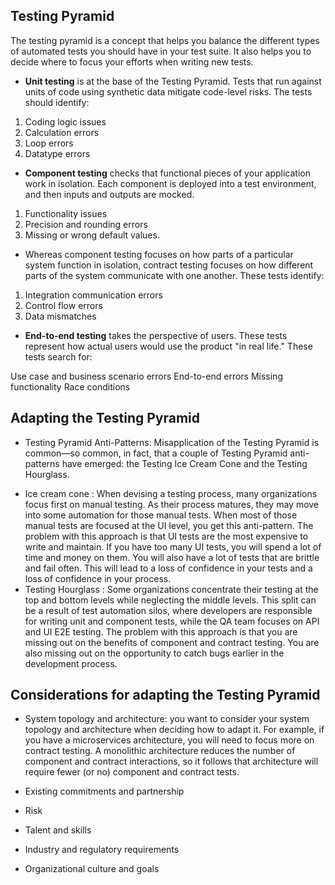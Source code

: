 ## Testing Pyramid

The testing pyramid is a concept that helps you balance the different types of automated tests you should have in your test suite. It also helps you to decide where to focus your efforts when writing new tests.


- **Unit testing** is at the base of the Testing Pyramid. Tests that run against units of code using synthetic data mitigate code-level risks. The tests should identify:

1. Coding logic issues
2. Calculation errors
3. Loop errors
4. Datatype errors

- **Component testing** checks that functional pieces of your application work in isolation. Each component is deployed into a test environment, and then inputs and outputs are mocked.

1. Functionality issues
2. Precision and rounding errors
3. Missing or wrong default values.

- Whereas component testing focuses on how parts of a particular system function in isolation, contract testing focuses on how different parts of the system communicate with one another. These tests identify:

1. Integration communication errors
2. Control flow errors
3. Data mismatches


- **End-to-end testing** takes the perspective of users. These tests represent how actual users would use the product "in real life." These tests search for:

Use case and business scenario errors
End-to-end errors
Missing functionality
Race conditions

## Adapting the Testing Pyramid

* Testing Pyramid Anti-Patterns: 
Misapplication of the Testing Pyramid is common—so common, in fact, that a couple of Testing Pyramid anti-patterns have emerged: the Testing Ice Cream Cone and the Testing Hourglass.


- Ice cream cone : When devising a testing process, many organizations focus first on manual testing. As their process matures, they may move into some automation for those manual tests. When most of those manual tests are focused at the UI level, you get this anti-pattern. The problem with this approach is that UI tests are the most expensive to write and maintain. If you have too many UI tests, you will spend a lot of time and money on them. You will also have a lot of tests that are brittle and fail often. This will lead to a loss of confidence in your tests and a loss of confidence in your process.
- Testing Hourglass : Some organizations concentrate their testing at the top and bottom levels while neglecting the middle levels. This split can be a result of test automation silos, where developers are responsible for writing unit and component tests, while the QA team focuses on API and UI E2E testing. The problem with this approach is that you are missing out on the benefits of component and contract testing. You are also missing out on the opportunity to catch bugs earlier in the development process.


## Considerations for adapting the Testing Pyramid

- System topology and architecture: you want to consider your system topology and architecture when deciding how to adapt it. For example, if you have a microservices architecture, you will need to focus more on contract testing. A monolithic architecture reduces the number of component and contract interactions, so it follows that architecture will require fewer (or no) component and contract tests.

- Existing commitments and partnership
- Risk
- Talent and skills
- Industry and regulatory requirements
- Organizational culture and goals